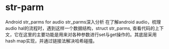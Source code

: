 # str-parm
Android str_parms for audio
str_parms深入分析
在了解android audio，梳理audio hal的流程时，遇到这样一个数据结构，struct str_parms, 查看代码的上下文，它在这里的主要功能是用来对各种参数进行set与get操作的。其底层采用hash map实现，并通过链接法解决哈希碰撞。

